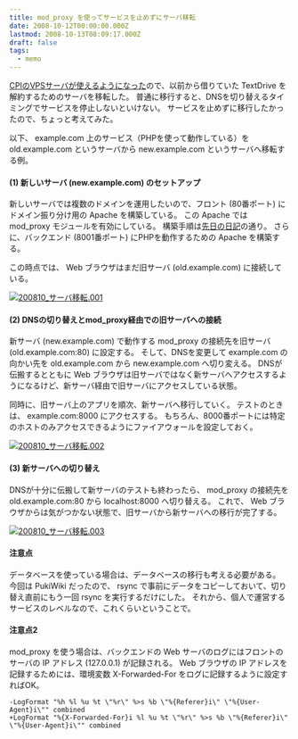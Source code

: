 ```yaml
---
title: mod_proxy を使ってサービスを止めずにサーバ移転
date: 2008-10-12T00:00:00.000Z
lastmod: 2008-10-13T08:09:17.000Z
draft: false
tags:
  - memo
---
```


[CPIのVPSサーバが使えるようになった](/posts/20080919/p01)ので、以前から借りていた TextDrive を解約するためのサーバを移転した。 普通に移行すると、DNSを切り替えるタイミングでサービスを停止しないといけない。 サービスを止めずに移行したかったので、ちょっと考えてみた。

以下、 example.com 上のサービス（PHPを使って動作している）を old.example.com というサーバから new\.example.com というサーバへ移転する例。

#### (1) 新しいサーバ (new\.example.com) のセットアップ

新しいサーバでは複数のドメインを運用したいので、フロント (80番ポート) にドメイン振り分け用の Apache を構築している。 この Apache では mod_proxy モジュールを有効にしている。 構築手順は[先日の日記](/posts/20081007/p01)の通り。 さらに、バックエンド (8001番ポート) にPHPを動作するための Apache を構築する。

この時点では、 Web ブラウザはまだ旧サーバ (old.example.com) に接続している。

[![200810_サーバ移転.001](https://farm4.staticflickr.com/3057/2937691424_d0664c3108.jpg "200810_サーバ移転.001")](http://www.flickr.com/photos/machu/2937691424/)

#### (2) DNSの切り替えとmod_proxy経由での旧サーバへの接続

新サーバ (new\.example.com) で動作する mod_proxy の接続先を旧サーバ (old.example.com:80) に設定する。 そして、DNSを変更して example.com の向かい先を old.example.com から new\.example.com へ切り変える。 DNSが伝搬するとともに Web ブラウザは旧サーバではなく新サーバへアクセスするようになるけど、新サーバ経由で旧サーバにアクセスしている状態。

同時に、旧サーバ上のアプリを順次、新サーバへ移行していく。 テストのときは、 example.com:8000 にアクセスする。 もちろん、8000番ポートには特定のホストのみアクセスできるようにファイアウォールを設定しておく。

[![200810_サーバ移転.002](https://farm4.staticflickr.com/3175/2936840385_682b773139.jpg "200810_サーバ移転.002")](http://www.flickr.com/photos/machu/2936840385/)

#### (3) 新サーバへの切り替え

DNSが十分に伝搬して新サーバのテストも終わったら、 mod_proxy の接続先を old.example.com:80 から localhost:8000 へ切り替える。 これで、 Web ブラウザからは気がつかない状態で、旧サーバから新サーバへの移行が完了する。

[![200810_サーバ移転.003](https://farm4.staticflickr.com/3021/2936840187_02b2ee68d6.jpg "200810_サーバ移転.003")](http://www.flickr.com/photos/machu/2936840187/)

#### 注意点

データベースを使っている場合は、データベースの移行も考える必要がある。 今回は PukiWiki だったので、 rsync で事前にデータをコピーしておいて、切り替え直前にもう一回 rsync を実行するだけにした。 それから、個人で運営するサービスのレベルなので、これくらいということで。

#### 注意点2

mod_proxy を使う場合は、バックエンドの Web サーバのログにはフロントのサーバの IP アドレス (127.0.0.1) が記録される。 Web ブラウザの IP アドレスを記録するためには、環境変数 X-Forwarded-For をログに記録するように設定すればOK。

```
-LogFormat "%h %l %u %t \"%r\" %>s %b \"%{Referer}i\" \"%{User-Agent}i\"" combined
+LogFormat "%{X-Forwarded-For}i %l %u %t \"%r\" %>s %b \"%{Referer}i\" \"%{User-Agent}i\"" combined
```
